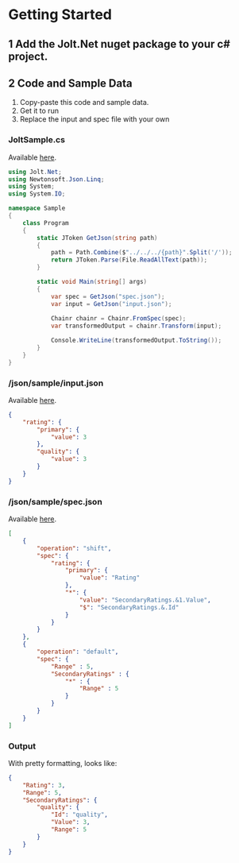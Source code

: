 # Getting Started

## 1 Add the Jolt.Net nuget package to your c# project.

## 2 Code and Sample Data

1. Copy-paste this code and sample data.
2. Get it to run
3. Replace the input and spec file with your own

### JoltSample.cs

Available [here](https://github.com/blushingpenguin/Jolt.Net/Sample/Program.cs).

``` csharp
using Jolt.Net;
using Newtonsoft.Json.Linq;
using System;
using System.IO;

namespace Sample
{
    class Program
    {
        static JToken GetJson(string path)
        {
            path = Path.Combine($"../../../{path}".Split('/'));
            return JToken.Parse(File.ReadAllText(path));
        }

        static void Main(string[] args)
        {
            var spec = GetJson("spec.json");
            var input = GetJson("input.json");
            
            Chainr chainr = Chainr.FromSpec(spec);
            var transformedOutput = chainr.Transform(input);

            Console.WriteLine(transformedOutput.ToString());
        }
    }
}
```

### /json/sample/input.json
Available [here](https://github.com/blushingpenguin/Jolt.Net/Sample/input.json).

``` json
{
    "rating": {
        "primary": {
            "value": 3
        },
        "quality": {
            "value": 3
        }
    }
}
```

### /json/sample/spec.json
Available [here](https://github.com/blushingpenguin/Jolt.Net/Sample/spec.json).

``` json
[
    {
        "operation": "shift",
        "spec": {
            "rating": {
                "primary": {
                    "value": "Rating"
                },
                "*": {
                    "value": "SecondaryRatings.&1.Value",
                    "$": "SecondaryRatings.&.Id"
                }
            }
        }
    },
    {
        "operation": "default",
        "spec": {
            "Range" : 5,
            "SecondaryRatings" : {
                "*" : {
                    "Range" : 5
                }
            }
        }
    }
]
```

### Output

With pretty formatting, looks like:

``` json
{
    "Rating": 3,
    "Range": 5,
    "SecondaryRatings": {
        "quality": {
            "Id": "quality",
            "Value": 3,
            "Range": 5
        }
    }
}
```
